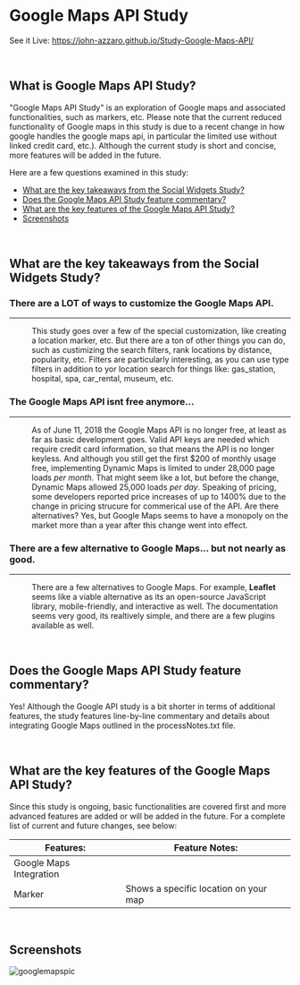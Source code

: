 # Google Maps API Study
See it Live: https://john-azzaro.github.io/Study-Google-Maps-API/

<br>

## What is Google Maps API Study?
"Google Maps API Study" is an exploration of Google maps and associated functionalities, such as markers, etc.  Please note that the current reduced functionality of Google maps in this study is due to a recent change in how google handles the google maps api, in particular the limited use without linked credit card, etc.).  Although the current study is short and concise, more features will be added in the future.

Here are a few questions examined in this study:

* [What are the key takeaways from the Social Widgets Study?](#What-are-the-key-takeaways-from-the-Social-Widgets-Study)
* [Does the Google Maps API Study feature commentary?](#Does-the-Google-Maps-API-Study-feature-commentary)
* [What are the key features of the Google Maps API Study?](#What-are-the-key-features-of-the-Google-Maps-API-Study)
* [Screenshots](#Screenshots)

<br>

## What are the key takeaways from the Social Widgets Study?

<dl>

### There are a LOT of ways to customize the Google Maps API.
-----------
<dd>

This study goes over a few of the special customization, like creating a location marker, etc.  But there are a ton of other things you can do, such as custimizing the search filters, rank locations by distance, popularity, etc. Filters are particularly interesting, as you can use type filters in addition to yor location search for things like: gas_station, hospital, spa, car_rental, museum, etc.

</dd>
</dl>

<dl>

### The Google Maps API isnt free anymore...
-----------
<dd>

As of June 11, 2018 the Google Maps API is no longer free, at least as far as basic development goes.  Valid API keys are needed which require credit card information, so that means the API is no longer keyless.  And although you still get the first $200 of monthly usage free, implementing Dynamic Maps is limited to under 28,000 page loads *per month*. That might seem like a lot, but before the change, Dynamic Maps allowed 25,000 loads *per day*.  Speaking of pricing, some developers reported price increases of up to 1400% due to the change in pricing strucure for commerical use of the API. Are there alternatives? Yes, but Google Maps seems to have a monopoly on the market more than a year after this change went into effect.

</dd>
</dl>

<dl>

### There are a few alternative to Google Maps... but not nearly as good.
-----------
<dd>

There are a few alternatives to Google Maps.  For example, **Leaflet** seems like a viable alternative as its an open-source JavaScript library, mobile-friendly, and interactive as well.  The documentation seems very good, its realtively simple, and there are a few plugins available as well.

</dd>
</dl>


<br>

## Does the Google Maps API Study feature commentary?
Yes!  Although the Google API study is a bit shorter in terms of additional features, the study features line-by-line commentary and details about integrating Google Maps outlined in the processNotes.txt file.

<br>

## What are the key features of the Google Maps API Study?
Since this study is ongoing, basic functionalities are covered first and more advanced features are added or will be added in the future.  For a complete list of current and future changes, see below:


| **Features:**                            | **Feature Notes:**                             |
| ---------------------------------------- | ----------------------------------------------|
| Google Maps Integration                  |                                               |
| Marker                                   |    Shows a specific location on your map                                             |
  


<br>

## Screenshots

![googlemapspic](https://user-images.githubusercontent.com/37447586/61546899-2d1ada80-a9ff-11e9-9ecb-44a9323c24c9.png)


